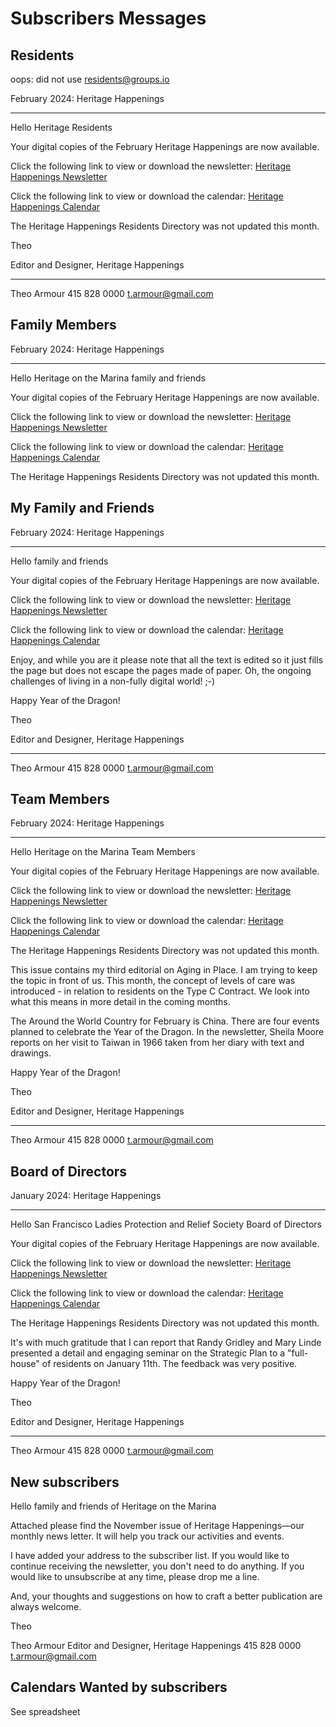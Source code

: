 # Subscribers Messages

## Residents

oops: did not use residents@groups.io

February 2024: Heritage Happenings

***

Hello Heritage Residents

Your digital copies of the February Heritage Happenings are now available.

Click the following link to view or download the newsletter: [Heritage Happenings Newsletter](https://heritage-happenings.github.io/happenings-issues/2024/2024-02-heritage-happenings-newsletter.pdf)

Click the following link to view or download the calendar: [Heritage Happenings Calendar](https://heritage-happenings.github.io/happenings-issues/2024/2024-02-happenings-calendar.pdf)

The Heritage Happenings Residents Directory was not updated this month.


Theo

Editor and Designer, Heritage Happenings

***

Theo Armour
415 828 0000
t.armour@gmail.com


## Family Members

February 2024: Heritage Happenings

***

Hello Heritage on the Marina family and friends

Your digital copies of the February Heritage Happenings are now available.

Click the following link to view or download the newsletter: [Heritage Happenings Newsletter](https://heritage-happenings.github.io/happenings-issues/2024/2024-02-heritage-happenings-newsletter.pdf)

Click the following link to view or download the calendar: [Heritage Happenings Calendar](https://heritage-happenings.github.io/happenings-issues/2024/2024-02-happenings-calendar.pdf)

The Heritage Happenings Residents Directory was not updated this month.



## My Family and Friends

February 2024: Heritage Happenings

***

Hello family and friends

Your digital copies of the February Heritage Happenings are now available.

Click the following link to view or download the newsletter: [Heritage Happenings Newsletter](https://heritage-happenings.github.io/happenings-issues/2024/2024-02-heritage-happenings-newsletter.pdf)

Click the following link to view or download the calendar: [Heritage Happenings Calendar](https://heritage-happenings.github.io/happenings-issues/2024/2024-02-happenings-calendar.pdf)

Enjoy, and while you are it please note that all the text is edited so it just fills the page but does not escape the pages made of paper. Oh, the ongoing challenges of living in a non-fully digital world! ;-)

Happy Year of the Dragon!

Theo

Editor and Designer, Heritage Happenings

***

Theo Armour
415 828 0000
t.armour@gmail.com


## Team Members


February 2024: Heritage Happenings

***

Hello Heritage on the Marina Team Members

Your digital copies of the February Heritage Happenings are now available.

Click the following link to view or download the newsletter: [Heritage Happenings Newsletter](https://heritage-happenings.github.io/happenings-issues/2024/2024-02-heritage-happenings-newsletter.pdf)

Click the following link to view or download the calendar: [Heritage Happenings Calendar](https://heritage-happenings.github.io/happenings-issues/2024/2024-02-happenings-calendar.pdf)

The Heritage Happenings Residents Directory was not updated this month.

This issue contains my third editorial on Aging in Place. I am trying to keep the topic in front of us. This month, the concept of levels of care was introduced - in relation to residents on the Type C Contract. We look into what this means in more detail in the coming months.

The Around the World Country for February is China. There are four events planned to celebrate the Year of the Dragon. In the newsletter, Sheila Moore reports on her visit to Taiwan in 1966 taken from her diary with text and drawings.

Happy Year of the Dragon!

Theo

Editor and Designer, Heritage Happenings

***

Theo Armour
415 828 0000
t.armour@gmail.com


## Board of Directors


January 2024: Heritage Happenings

***


Hello San Francisco Ladies Protection and Relief Society Board of Directors

Your digital copies of the February Heritage Happenings are now available.

Click the following link to view or download the newsletter: [Heritage Happenings Newsletter](https://heritage-happenings.github.io/happenings-issues/2024/2024-02-heritage-happenings-newsletter.pdf)

Click the following link to view or download the calendar: [Heritage Happenings Calendar](https://heritage-happenings.github.io/happenings-issues/2024/2024-02-happenings-calendar.pdf)

The Heritage Happenings Residents Directory was not updated this month.

It's with much gratitude that I can report that Randy Gridley and Mary Linde presented a detail and engaging seminar on the Strategic Plan to a "full-house" of residents on January 11th. The feedback was very positive.

Happy Year of the Dragon!

Theo

Editor and Designer, Heritage Happenings

***

Theo Armour
415 828 0000
t.armour@gmail.com



## New subscribers

Hello family and friends of Heritage on the Marina

Attached please find the November issue of Heritage Happenings—our monthly news letter. It will help you track our activities and events.

I have added your address to the subscriber list. If you would like to continue receiving the newsletter, you don't need to do anything. If you would like to unsubscribe at any time, please drop me a line.

And, your thoughts and suggestions on how to craft a better publication are always welcome.

Theo

Theo Armour
Editor and Designer, Heritage Happenings
415 828 0000
t.armour@gmail.com


## Calendars Wanted by subscribers

See spreadsheet

